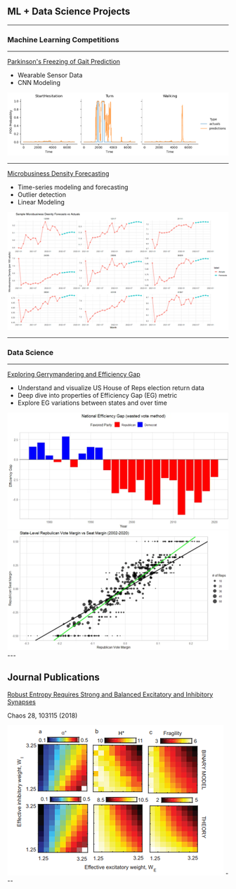 ## ML + Data Science Projects

---

### Machine Learning Competitions

---
[Parkinson's Freezing of Gait Prediction](/fog_prediction.md)
- Wearable Sensor Data
- CNN Modeling

<img src="images/fog_preds.png?raw=true"/>

---
[Microbusiness Density Forecasting](/md_forecasting)
- Time-series modeling and forecasting
- Outlier detection
- Linear Modeling

<img src="images/mb_sample_fc.png?raw=true"/>

---
### Data Science

---
[Exploring Gerrymandering and Efficiency Gap](https://github.com/Bandytwin/Exploring_the_World/blob/main/us-house-elections/README.md)
- Understand and visualize US House of Reps election return data
- Deep dive into properties of Efficiency Gap (EG) metric
- Explore EG variations between states and over time

<img src="images/national_eg.webp?raw=true"/>
<img src="images/vote_vs_seat_margin.webp?raw=true"/>
---

## Journal Publications
[Robust Entropy Requires Strong and Balanced Excitatory and Inhibitory Synapses](https://doi.org/10.1063/1.5043429)

Chaos 28, 103115 (2018)

<img src="images/pub_image.png?raw=true"/>
---

